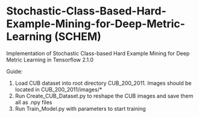 # Stochastic-Class-Based-Hard-Example-Mining-for-Deep-Metric-Learning (SCHEM)
Implementation of Stochastic Class-based Hard Example Mining for Deep Metric Learning in Tensorflow 2.1.0


Guide:

 1) Load CUB dataset into root directory CUB_200_2011. Images should be located in CUB_200_2011/images/*
 2) Run Create_CUB_Dataset.py to reshape the CUB images and save them all as .npy files
 3) Run Train_Model.py with parameters to start training
